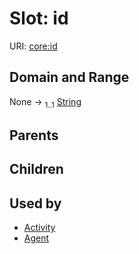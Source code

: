 
# Slot: id




URI: [core:id](https://w3id.org/linkml/tests/core/id)


## Domain and Range

None &#8594;  <sub>1..1</sub> [String](types/String.md)

## Parents


## Children


## Used by

 * [Activity](Activity.md)
 * [Agent](Agent.md)
